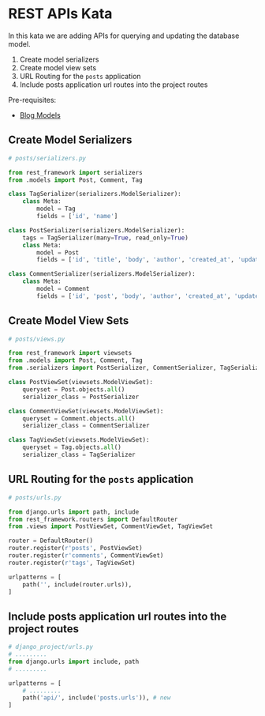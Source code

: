 # REST APIs Kata

In this kata we are adding APIs for querying and updating the database model.

1. Create model serializers
2. Create model view sets
3. URL Routing for the `posts` application
4. Include posts application url routes into the project routes


Pre-requisites:

* [Blog Models](kata-blog-models.md)

## Create Model Serializers


```python
# posts/serializers.py

from rest_framework import serializers
from .models import Post, Comment, Tag

class TagSerializer(serializers.ModelSerializer):
    class Meta:
        model = Tag
        fields = ['id', 'name']

class PostSerializer(serializers.ModelSerializer):
    tags = TagSerializer(many=True, read_only=True)
    class Meta:
        model = Post
        fields = ['id', 'title', 'body', 'author', 'created_at', 'updated_at', 'tags']

class CommentSerializer(serializers.ModelSerializer):
    class Meta:
        model = Comment
        fields = ['id', 'post', 'body', 'author', 'created_at', 'updated_at']
```

## Create Model View Sets


```python
# posts/views.py

from rest_framework import viewsets
from .models import Post, Comment, Tag
from .serializers import PostSerializer, CommentSerializer, TagSerializer

class PostViewSet(viewsets.ModelViewSet):
    queryset = Post.objects.all()
    serializer_class = PostSerializer

class CommentViewSet(viewsets.ModelViewSet):
    queryset = Comment.objects.all()
    serializer_class = CommentSerializer

class TagViewSet(viewsets.ModelViewSet):
    queryset = Tag.objects.all()
    serializer_class = TagSerializer
```

## URL Routing for the `posts` application


```python
# posts/urls.py

from django.urls import path, include
from rest_framework.routers import DefaultRouter
from .views import PostViewSet, CommentViewSet, TagViewSet

router = DefaultRouter()
router.register(r'posts', PostViewSet)
router.register(r'comments', CommentViewSet)
router.register(r'tags', TagViewSet)

urlpatterns = [
    path('', include(router.urls)),
]

```

## Include posts application url routes into the project routes

```python
# django_project/urls.py
# .........
from django.urls import include, path
# .........

urlpatterns = [
    # .........
    path('api/', include('posts.urls')), # new
]

```
